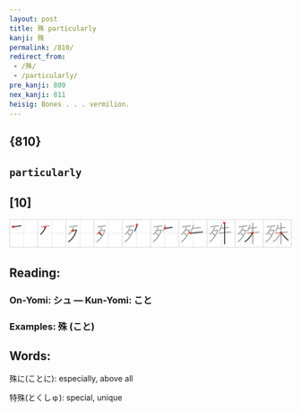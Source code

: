 ```yaml
---
layout: post
title: 殊 particularly
kanji: 殊
permalink: /810/
redirect_from:
 - /殊/
 - /particularly/
pre_kanji: 809
nex_kanji: 811
heisig: Bones . . . vermilion.
---
```


## {810}

## `particularly`

## [10]

<div class="stroke"><img src="../images/E6AE8A.png" /></div>

## Reading:

### On-Yomi: シュ &mdash; Kun-Yomi: こと

### Examples: 殊 (こと)

## Words:

殊に(ことに): especially, above all

特殊(とくしゅ): special, unique
